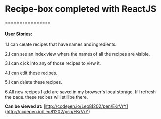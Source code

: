 # Recipe-box completed with ReactJS
================
#### User Stories:
1.I can create recipes that have names and ingredients.

2.I can see an index view where the names of all the recipes are visible.

3.I can click into any of those recipes to view it.

4.I can edit these recipes.

5.I can delete these recipes.

6.All new recipes I add are saved in my browser's local storage. If I refresh the page, these recipes will still be there.

**Can be viewed at\:** [http://codepen.io/Leo81202/pen/EKrVrY] (http://codepen.io/Leo81202/pen/EKrVrY)
